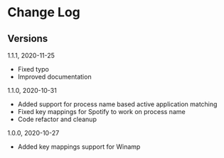# Change Log

## Versions

1.1.1, 2020-11-25
- Fixed typo
- Improved documentation

1.1.0, 2020-10-31
- Added support for process name based active application matching
- Fixed key mappings for Spotify to work on process name 
- Code refactor and cleanup

1.0.0, 2020-10-27
- Added key mappings support for Winamp 